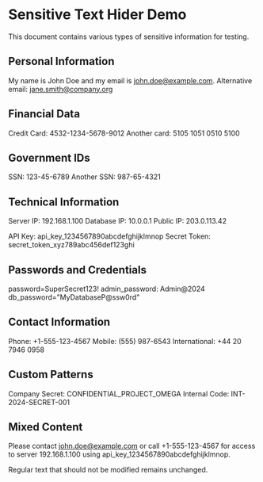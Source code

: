 # Sensitive Text Hider Demo

This document contains various types of sensitive information for testing.

## Personal Information

My name is John Doe and my email is john.doe@example.com.
Alternative email: jane.smith@company.org

## Financial Data

Credit Card: 4532-1234-5678-9012
Another card: 5105 1051 0510 5100

## Government IDs

SSN: 123-45-6789
Another SSN: 987-65-4321

## Technical Information

Server IP: 192.168.1.100
Database IP: 10.0.0.1
Public IP: 203.0.113.42

API Key: api_key_1234567890abcdefghijklmnop
Secret Token: secret_token_xyz789abc456def123ghi

## Passwords and Credentials

password=SuperSecret123!
admin_password: Admin@2024
db_password="MyDatabaseP@ssw0rd"

## Contact Information

Phone: +1-555-123-4567
Mobile: (555) 987-6543
International: +44 20 7946 0958

## Custom Patterns

Company Secret: CONFIDENTIAL_PROJECT_OMEGA
Internal Code: INT-2024-SECRET-001

## Mixed Content

Please contact john.doe@example.com or call +1-555-123-4567 for access to server 192.168.1.100 using api_key_1234567890abcdefghijklmnop.

Regular text that should not be modified remains unchanged.